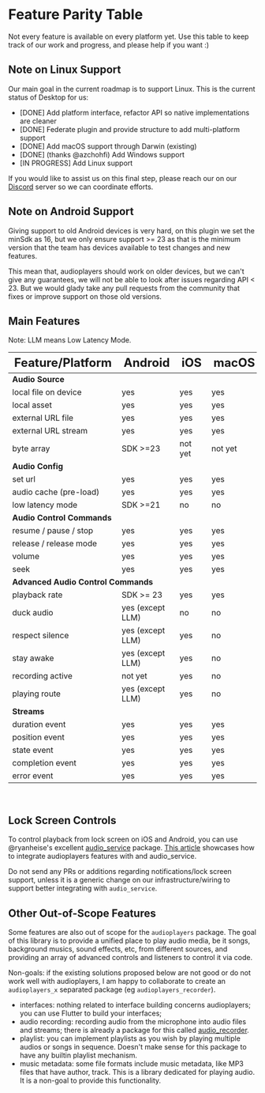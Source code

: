 # Feature Parity Table

Not every feature is available on every platform yet. Use this table to keep track of our work and progress, and please help if you want :)

## Note on Linux Support

Our main goal in the current roadmap is to support Linux. This is the current status of Desktop for us:

* [DONE] Add platform interface, refactor API so native implementations are cleaner
* [DONE] Federate plugin and provide structure to add multi-platform support
* [DONE] Add macOS support through Darwin (existing)
* [DONE] (thanks @azchohfi) Add Windows support
* [IN PROGRESS] Add Linux support

If you would like to assist us on this final step, please reach our on our [Discord](https://discord.gg/pxrBmy4) server so we can coordinate efforts.

## Note on Android Support

Giving support to old Android devices is very hard, on this plugin we set the minSdk as 16, but we only ensure support >= 23 as that is the minimum version that the team has devices available to test changes and new features.

This mean that, audioplayers should work on older devices, but we can't give any guarantees, we will not be able to look after issues regarding API < 23. But we would glady take any pull requests from the community that fixes or improve support on those old versions.


## Main Features

Note: LLM means Low Latency Mode.

<table width="70%">
    <thead style="font-size: 1.5em">
        <th>Feature/Platform</th>
        <th>Android</th>
        <th>iOS</th>
        <th>macOS</th>
        <th>web</th>
        <th>Windows</th>
    </thead>
    <tbody>
        <tr><td colspan="6"><strong>Audio Source</strong></td></tr>
        <tr><td>local file on device</td><td>yes</td><td>yes</td><td>yes</td><td>no</td><td>yes</td></tr>
        <tr><td>local asset</td><td>yes</td><td>yes</td><td>yes</td><td>yes</td><td>yes</td</tr>
        <tr><td>external URL file</td><td>yes</td><td>yes</td><td>yes</td><td>yes</td><td>yes</td</tr>
        <tr><td>external URL stream</td><td>yes</td><td>yes</td><td>yes</td><td>yes</td><td>yes</td</tr>
        <tr><td>byte array</td><td>SDK >=23</td><td>not yet</td><td>not yet</td><td>not yet</td><td>not yet</td</tr>
        <tr><td colspan="6"><strong>Audio Config</strong></td></tr>
        <tr><td>set url</td><td>yes</td><td>yes</td><td>yes</td><td>yes</td><td>yes</td</tr>
        <tr><td>audio cache (pre-load)</td><td>yes</td><td>yes</td><td>yes</td><td>yes</td><td>yes</td</tr>
        <tr><td>low latency mode</td><td>SDK >=21</td><td>no</td><td>no</td><td>no</td><td>no</td</tr>
        <tr><td colspan="6"><strong>Audio Control Commands</strong></td></tr>
        <tr><td>resume / pause / stop</td><td>yes</td><td>yes</td><td>yes</td><td>yes</td><td>yes</td</tr>
        <tr><td>release / release mode</td><td>yes</td><td>yes</td><td>yes</td><td>not yet</td><td>yes</td</tr>
        <tr><td>volume</td><td>yes</td><td>yes</td><td>yes</td><td>yes</td><td>yes</td</tr>
        <tr><td>seek</td><td>yes</td><td>yes</td><td>yes</td><td>not yet</td><td>yes</td</tr>
        <tr><td colspan="6"><strong>Advanced Audio Control Commands</strong></td></tr>
        <tr><td>playback rate</td><td>SDK >= 23</td><td>yes</td><td>yes</td><td>yes</td><td>yes</td</tr>
        <tr><td>duck audio</td><td>yes (except LLM)</td><td>no</td><td>no</td><td>no</td><td>no</td</tr>
        <tr><td>respect silence</td><td>yes (except LLM)</td><td>yes</td><td>no</td><td>no</td><td>no</td</tr>
        <tr><td>stay awake</td><td>yes (except LLM)</td><td>yes</td><td>no</td><td>no</td><td>no</td</tr>
        <tr><td>recording active</td><td>not yet</td><td>yes</td><td>no</td><td>no</td><td>no</td</tr>
        <tr><td>playing route</td><td>yes (except LLM)</td><td>yes</td><td>no</td><td>no</td><td>no</td</tr>
        <tr><td colspan="6"><strong>Streams</strong></td></tr>
        <tr><td>duration event</td><td>yes</td><td>yes</td><td>yes</td><td>not yet</td><td>yes</td</tr>
        <tr><td>position event</td><td>yes</td><td>yes</td><td>yes</td><td>yes</td><td>yes</td</tr>
        <tr><td>state event</td><td>yes</td><td>yes</td><td>yes</td><td>not yet</td><td>yes</td</tr>
        <tr><td>completion event</td><td>yes</td><td>yes</td><td>yes</td><td>not yet</td><td>yes</td</tr>
        <tr><td>error event</td><td>yes</td><td>yes</td><td>yes</td><td>not yet</td><td>yes</td</tr>
    </tbody>
</table>

<br />

## Lock Screen Controls

To control playback from lock screen on iOS and Android, you can use @ryanheise's excellent [audio_service](https://pub.dev/packages/audio_service) package. [This article](https://denis-korovitskii.medium.com/flutter-demo-audioplayers-on-background-via-audio-service-c95d65c90ae1) showcases how to integrate audioplayers features with and audio_service.

Do not send any PRs or additions regarding notifications/lock screen support, unless it is a generic change on our infrastructure/wiring to support better integrating with `audio_service`.

## Other Out-of-Scope Features

Some features are also out of scope for the `audioplayers` package. The goal  of this library is to provide a unified place to play audio media, be it songs, background musics, sound effects, etc, from different sources, and providing an array of advanced controls and listeners to control it via code.

Non-goals: if the existing solutions proposed below are not good or do not work well with audioplayers, I am happy to collaborate to create an `audioplayers_x` separated package (eg `audioplayers_recorder`).

 * interfaces: nothing related to interface building concerns audioplayers; you can use Flutter to build your interfaces;
 * audio recording: recording audio from the microphone into audio files and streams; there is already a package for this called [audio_recorder](https://github.com/ZaraclaJ/audio_recorder).
 * playlist: you can implement playlists as you wish by playing multiple audios or songs in sequence. Doesn't make sense for this package to have any builtin playlist mechanism.
 * music metadata: some file formats include music metadata, like MP3 files that have author, track. This is a library dedicated for playing audio. It is a non-goal to provide this functionality.
